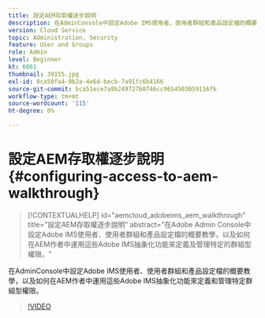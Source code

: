 ```yaml
---
title: 設定AEM存取權逐步說明
description: 在AdminConsole中設定Adobe IMS使用者、使用者群組和產品設定檔的概要教學，以及如何在AEM作者中運用這些Adobe IMS抽象化功能來定義和管理特定群組型權限。
version: Cloud Service
topic: Administration, Security
feature: User and Groups
role: Admin
level: Beginner
kt: 6061
thumbnail: 39155.jpg
exl-id: 0ca50fa4-0b2a-4e6d-becb-7a91fc6b4166
source-git-commit: bca51ece7a9b249727b8746cc9654503059116fb
workflow-type: tm+mt
source-wordcount: '115'
ht-degree: 0%

---
```


# 設定AEM存取權逐步說明 {#configuring-access-to-aem-walkthrough}

>[!CONTEXTUALHELP]
>id="aemcloud_adobeims_aem_walkthrough"
>title="設定AEM存取權逐步說明"
>abstract="在Adobe Admin Console中設定Adobe IMS使用者、使用者群組和產品設定檔的概要教學，以及如何在AEM作者中運用這些Adobe IMS抽象化功能來定義及管理特定的群組型權限。"

在AdminConsole中設定Adobe IMS使用者、使用者群組和產品設定檔的概要教學，以及如何在AEM作者中運用這些Adobe IMS抽象化功能來定義和管理特定群組型權限。

>[!VIDEO](https://video.tv.adobe.com/v/39155/?quality=12&learn=on)
